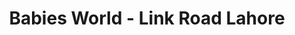 ---
title: "Babies World - Link Road Lahore"
url: /lahore/babies-world-link-road-lahore/
shop: Babysachen
---